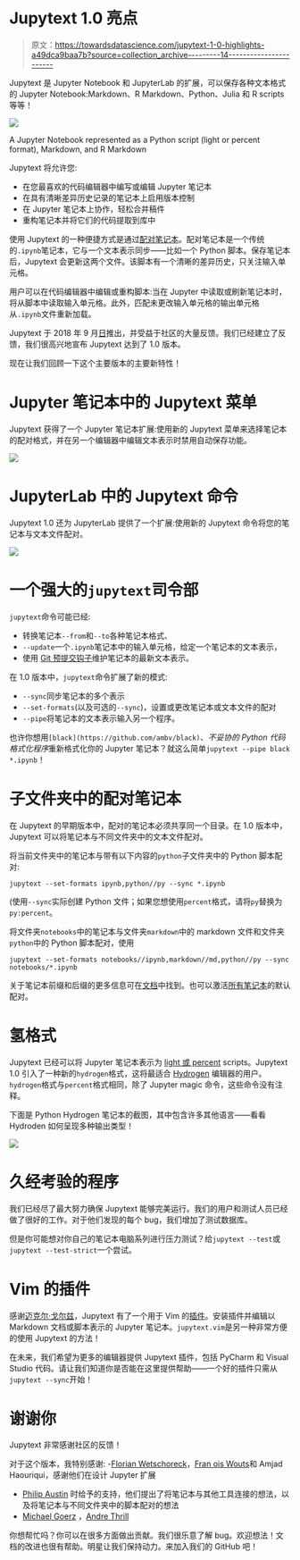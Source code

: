 # Jupytext 1.0 亮点

> 原文：<https://towardsdatascience.com/jupytext-1-0-highlights-a49dca9baa7b?source=collection_archive---------14----------------------->

Jupytext 是 Jupyter Notebook 和 JupyterLab 的扩展，可以保存各种文本格式的 Jupyter Notebook:Markdown、R Markdown、Python、Julia 和 R scripts 等等！

![](img/c6749b36a14e5c4b7b3840eb0fc00858.png)

A Jupyter Notebook represented as a Python script (light or percent format), Markdown, and R Markdown

Jupytext 将允许您:

*   在您最喜欢的代码编辑器中编写或编辑 Jupyter 笔记本
*   在具有清晰差异历史记录的笔记本上启用版本控制
*   在 Jupyter 笔记本上协作，轻松合并稿件
*   重构笔记本并将它们的代码提取到库中

使用 Jupytext 的一种便捷方式是通过[配对笔记本](https://github.com/mwouts/jupytext/blob/master/README.md#paired-notebooks)。配对笔记本是一个传统的`.ipynb`笔记本，它与一个文本表示同步——比如一个 Python 脚本。保存笔记本后，Jupytext 会更新这两个文件。该脚本有一个清晰的差异历史，只关注输入单元格。

用户可以在代码编辑器中编辑或重构脚本:当在 Jupyter 中读取或刷新笔记本时，将从脚本中读取输入单元格。此外，匹配未更改输入单元格的输出单元格从`.ipynb`文件重新加载。

Jupytext 于 2018 年 9 月[日](/introducing-jupytext-9234fdff6c57)推出，并受益于社区的大量反馈。我们已经建立了反馈，我们很高兴地宣布 Jupytext 达到了 1.0 版本。

现在让我们回顾一下这个主要版本的主要新特性！

# Jupyter 笔记本中的 Jupytext 菜单

Jupytext 获得了一个 Jupyter 笔记本扩展:使用新的 Jupytext 菜单来选择笔记本的配对格式，并在另一个编辑器中编辑文本表示时禁用自动保存功能。

![](img/8dee0f2662918e7621eeda449c8db409.png)

# JupyterLab 中的 Jupytext 命令

Jupytext 1.0 还为 JupyterLab 提供了一个扩展:使用新的 Jupytext 命令将您的笔记本与文本文件配对。

![](img/6bbcda49b5f3f5653e22f8637d827778.png)

# 一个强大的`jupytext`司令部

`jupytext`命令可能已经:

*   转换笔记本`--from`和`--to`各种笔记本格式、
*   `--update`一个`.ipynb`笔记本中的输入单元格，给定一个笔记本的文本表示，
*   使用 [Git 预提交钩子](https://github.com/mwouts/jupytext/blob/master/README.md#jupytext-as-a-git-pre-commit-hook)维护笔记本的最新文本表示。

在 1.0 版本中，`jupytext`命令扩展了新的模式:

*   `--sync`同步笔记本的多个表示
*   `--set-formats`(以及可选的`--sync`)，设置或更改笔记本或文本文件的配对
*   `--pipe`将笔记本的文本表示输入另一个程序。

也许你想用`[black](https://github.com/ambv/black)`、*不妥协的 Python 代码格式化程序*重新格式化你的 Jupyter 笔记本？就这么简单`jupytext --pipe black *.ipynb`！

# 子文件夹中的配对笔记本

在 Jupytext 的早期版本中，配对的笔记本必须共享同一个目录。在 1.0 版本中，Jupytext 可以将笔记本与不同文件夹中的文本文件配对。

将当前文件夹中的笔记本与带有以下内容的`python`子文件夹中的 Python 脚本配对:

```
jupytext --set-formats ipynb,python//py --sync *.ipynb
```

(使用`--sync`实际创建 Python 文件；如果您想使用`percent`格式，请将`py`替换为`py:percent`。

将文件夹`notebooks`中的笔记本与文件夹`markdown`中的 markdown 文件和文件夹`python`中的 Python 脚本配对，使用

```
jupytext --set-formats notebooks//ipynb,markdown//md,python//py --sync notebooks/*.ipynb
```

关于笔记本前缀和后缀的更多信息可在[文档](https://github.com/mwouts/jupytext/blob/master/README.md#per-notebook-configuration)中找到。也可以激活[所有笔记本](https://github.com/mwouts/jupytext/blob/master/README.md#global-configuration)的默认配对。

# 氢格式

Jupytext 已经可以将 Jupyter 笔记本表示为 [light 或 percent](/jupyter-notebooks-as-light-percent-or-sphinx-scripts-efca8bc3aa44) scripts。Jupytext 1.0 引入了一种新的`hydrogen`格式，这将最适合 [Hydrogen](https://atom.io/packages/hydrogen) 编辑器的用户。`hydrogen`格式与`percent`格式相同，除了 Jupyter magic 命令，这些命令没有注释。

下面是 Python Hydrogen 笔记本的截图，其中包含许多其他语言——看看 Hydroden 如何呈现多种输出类型！

![](img/e960ad0f091ff8d827bf29868d9a3ca0.png)

# 久经考验的程序

我们已经尽了最大努力确保 Jupytext 能够完美运行。我们的用户和测试人员已经做了很好的工作。对于他们发现的每个 bug，我们增加了测试数据库。

但是你可能想对你自己的笔记本电脑系列进行压力测试？给`jupytext --test`或`jupytext --test-strict`一个尝试。

# Vim 的插件

感谢[迈克尔·戈尔兹](https://github.com/goerz)，Jupytext 有了一个用于 Vim 的[插件](https://github.com/goerz/jupytext.vim)。安装插件并编辑以 Markdown 文档或脚本表示的 Jupyter 笔记本。`jupytext.vim`是另一种非常方便的使用 Jupytext 的方法！

在未来，我们希望为更多的编辑器提供 Jupytext 插件，包括 PyCharm 和 Visual Studio 代码。请让我们知道你是否能在这里提供帮助——一个好的插件只需从`jupytext --sync`开始！

# 谢谢你

Jupytext 非常感谢社区的反馈！

对于这个版本，我特别感谢:
-[Florian Wetschoreck](https://github.com/FlorianWetschoreck)，[Fran ois Wouts](https://github.com/fwouts)和 Amjad Haouriqui，感谢他们在设计 Jupyter 扩展
- [Philip Austin](https://github.com/phaustin) 时给予的支持，他们提出了将笔记本与其他工具连接的想法，以及将笔记本与不同文件夹中的脚本配对的想法
- [Michael Goerz](https://github.com/goerz) ，[Andre Thrill](https://github.com/andrethrill)

你想帮忙吗？你可以在很多方面做出贡献。我们很乐意了解 bug。欢迎想法！文档的改进也很有帮助。明星让我们保持动力。来加入我们的 GitHub 吧！